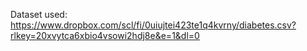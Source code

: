 Dataset used: https://www.dropbox.com/scl/fi/0uiujtei423te1q4kvrny/diabetes.csv?rlkey=20xvytca6xbio4vsowi2hdj8e&e=1&dl=0
